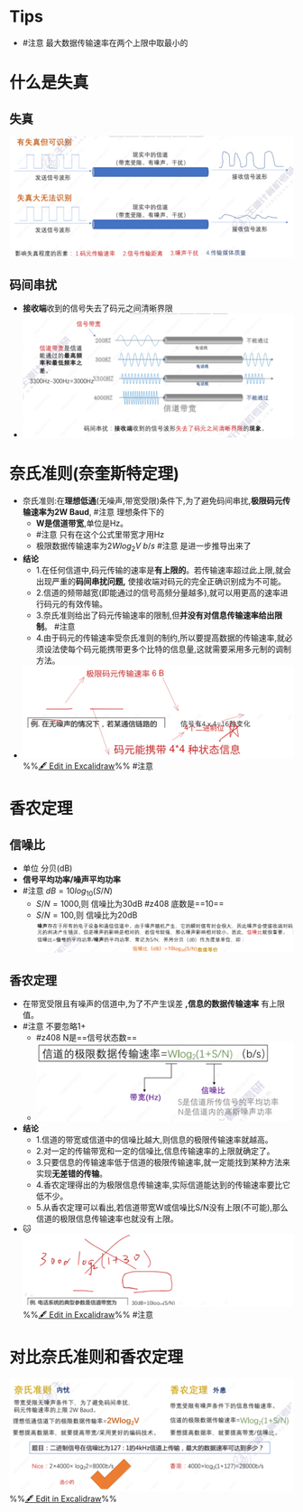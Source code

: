 # Tips
- #注意 最大数据传输速率在两个上限中取最小的
# 什么是失真
## 失真
![](attachments/Pasted%20image%2020220929164721.png)
## 码间串扰
- **接收端**收到的信号失去了码元之间清晰界限
- ![](attachments/Pasted%20image%2020220929164852.png)

# 奈氏准则(奈奎斯特定理)
- 奈氏准则:在**理想低通**(无噪声,带宽受限)条件下,为了避免码间串扰,**极限码元传输速率为2W Baud**, #注意 理想条件下的
	- **W是信道带宽**,单位是Hz。
	- #注意 只有在这个公式里带宽才用Hz
	- 极限数据传输速率为$2Wlog_{2}V \  b/s$ #注意 是进一步推导出来了
- **结论**
	- 1.在任何信道中,码元传输的速率是**有上限的**。若传输速率超过此上限,就会出现严重的**码间串扰问题,** 使接收端对码元的完全正确识别成为不可能。
	- 2.信道的频带越宽(即能通过的信号高频分量越多),就可以用更高的速率进行码元的有效传输。
	- 3.奈氏准则给出了码元传输速率的限制,但**并没有对信息传输速率给出限制**。 #注意
	- 4.由于码元的传输速率受奈氏准则的制约,所以要提高数据的传输速率,就必须设法使每个码元能携带更多个比特的信息量,这就需要采用多元制的调制方法。
- ![](attachments/%E5%A5%88%E5%A5%8E%E6%96%AF%E7%89%B9%E5%AE%9A%E7%90%86%E4%B8%8E%E9%A6%99%E5%86%9C%E5%AE%9A%E7%90%86%202022-09-29%2016.54.20.excalidraw.svg)
%%[🖋 Edit in Excalidraw](attachments/%E5%A5%88%E5%A5%8E%E6%96%AF%E7%89%B9%E5%AE%9A%E7%90%86%E4%B8%8E%E9%A6%99%E5%86%9C%E5%AE%9A%E7%90%86%202022-09-29%2016.54.20.excalidraw.md)%% #注意

# 香农定理
## 信噪比
- 单位 分贝(dB)
- **信号平均功率/噪声平均功率**
- #注意 $dB=10log_{10}(S/N)$
	- $S/N=1000$,则 信噪比为30dB #z408 底数是==10==
	- $S/N=100$,则 信噪比为20dB 
![](attachments/Pasted%20image%2020220929170019.png)
## 香农定理
- 在带宽受限且有噪声的信道中,为了不产生误差 **,信息的数据传输速率** 有上限值。
- #注意 不要忽略1+
	- #z408 N是==信号状态数== 
	- ![](attachments/Pasted%20image%2020220929170226.png)
- **结论**
	- 1.信道的带宽或信道中的信噪比越大,则信息的极限传输速率就越高。
	- 2.对一定的传输带宽和一定的信噪比,信息传输速率的上限就确定了。
	- 3.只要信息的传输速率低于信道的极限传输速率,就一定能找到某种方法来实现**无差错的传输**。
	- 4.香农定理得出的为极限信息传输速率,实际信道能达到的传输速率要比它低不少。
	- 5.从香农定理可以看出,若信道带宽W或信噪比S/N没有上限(不可能),那么信道的极限信息传输速率也就没有上限。
- 🐱![](attachments/%E5%A5%88%E5%A5%8E%E6%96%AF%E7%89%B9%E5%AE%9A%E7%90%86%E4%B8%8E%E9%A6%99%E5%86%9C%E5%AE%9A%E7%90%86%202022-09-29%2017.04.06.excalidraw.svg)
%%[🖋 Edit in Excalidraw](attachments/%E5%A5%88%E5%A5%8E%E6%96%AF%E7%89%B9%E5%AE%9A%E7%90%86%E4%B8%8E%E9%A6%99%E5%86%9C%E5%AE%9A%E7%90%86%202022-09-29%2017.04.06.excalidraw.md)%% #注意 

# 对比奈氏准则和香农定理
![](attachments/%E5%A5%88%E5%A5%8E%E6%96%AF%E7%89%B9%E5%AE%9A%E7%90%86%E4%B8%8E%E9%A6%99%E5%86%9C%E5%AE%9A%E7%90%86%202022-09-29%2017.10.23.excalidraw.svg)
%%[🖋 Edit in Excalidraw](attachments/%E5%A5%88%E5%A5%8E%E6%96%AF%E7%89%B9%E5%AE%9A%E7%90%86%E4%B8%8E%E9%A6%99%E5%86%9C%E5%AE%9A%E7%90%86%202022-09-29%2017.10.23.excalidraw.md)%%